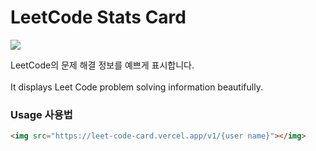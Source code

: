 # LeetCode Stats Card
<a href='https://leetcode.com/DM-09/'><img src="https://leet-code-card.vercel.app/v1/DM-09" /></a>


LeetCode의 문제 해결 정보를 예쁘게 표시합니다.
<br><br>
It displays Leet Code problem solving information beautifully.

### Usage 사용법
```HTML
<img src="https://leet-code-card.vercel.app/v1/{user name}"></img>
```
